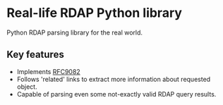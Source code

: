 # Real-life RDAP Python library

Python RDAP parsing library for the real world.

## Key features

* Implements [RFC9082](https://datatracker.ietf.org/doc/html/rfc9082)
* Follows 'related' links to extract more information about requested object.
* Capable of parsing even some not-exactly valid RDAP query results.

